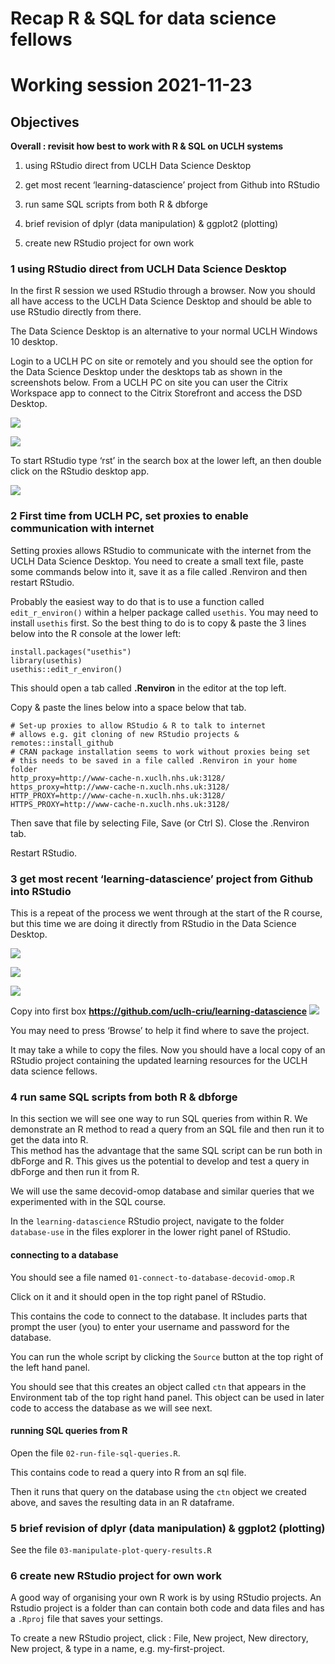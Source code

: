 Recap R & SQL for data science fellows
================

# Working session 2021-11-23

## Objectives

**Overall : revisit how best to work with R & SQL on UCLH systems**

1.  using RStudio direct from UCLH Data Science Desktop

2.  get most recent ‘learning-datascience’ project from Github into
    RStudio

3.  run same SQL scripts from both R & dbforge

4.  brief revision of dplyr (data manipulation) & ggplot2 (plotting)

5.  create new RStudio project for own work

### 1 using RStudio direct from UCLH Data Science Desktop

In the first R session we used RStudio through a browser. Now you should
all have access to the UCLH Data Science Desktop and should be able to
use RStudio directly from there.

The Data Science Desktop is an alternative to your normal UCLH Windows
10 desktop.

Login to a UCLH PC on site or remotely and you should see the option for
the Data Science Desktop under the desktops tab as shown in the
screenshots below. From a UCLH PC on site you can user the Citrix
Workspace app to connect to the Citrix Storefront and access the DSD
Desktop.

![](../images/uclh-desktops.png)

![](../images/uclh-data-science-desktop.png)

To start RStudio type ‘rst’ in the search box at the lower left, an then
double click on the RStudio desktop app.

![](../images/uclh-data-science-desktop-rstudio.png)

### 2 First time from UCLH PC, set proxies to enable communication with internet

Setting proxies allows RStudio to communicate with the internet from the
UCLH Data Science Desktop. You need to create a small text file, paste
some commands below into it, save it as a file called .Renviron and then
restart RStudio.

Probably the easiest way to do that is to use a function called
`edit_r_environ()` within a helper package called `usethis`. You may
need to install `usethis` first. So the best thing to do is to copy &
paste the 3 lines below into the R console at the lower left:

    install.packages("usethis")
    library(usethis)
    usethis::edit_r_environ()

This should open a tab called **.Renviron** in the editor at the top
left.

Copy & paste the lines below into a space below that tab.

    # Set-up proxies to allow RStudio & R to talk to internet
    # allows e.g. git cloning of new RStudio projects & remotes::install_github
    # CRAN package installation seems to work without proxies being set
    # this needs to be saved in a file called .Renviron in your home folder
    http_proxy=http://www-cache-n.xuclh.nhs.uk:3128/
    https_proxy=http://www-cache-n.xuclh.nhs.uk:3128/
    HTTP_PROXY=http://www-cache-n.xuclh.nhs.uk:3128/
    HTTPS_PROXY=http://www-cache-n.xuclh.nhs.uk:3128/

Then save that file by selecting File, Save (or Ctrl S). Close the
.Renviron tab.

Restart RStudio.

### 3 get most recent ‘learning-datascience’ project from Github into RStudio

This is a repeat of the process we went through at the start of the R
course, but this time we are doing it directly from RStudio in the Data
Science Desktop.

![](../images/00-01-new-project.png)

![](../images/00-02-from-version-control.png)

![](../images/00-03-from-git.png)

Copy into first box
**<https://github.com/uclh-criu/learning-datascience>**
![](../Images/00-04-git-url.png)

You may need to press ‘Browse’ to help it find where to save the
project.

It may take a while to copy the files. Now you should have a local copy
of an RStudio project containing the updated learning resources for the
UCLH data science fellows.

### 4 run same SQL scripts from both R & dbforge

In this section we will see one way to run SQL queries from within R. We
demonstrate an R method to read a query from an SQL file and then run it
to get the data into R.  
This method has the advantage that the same SQL script can be run both
in dbForge and R. This gives us the potential to develop and test a
query in dbForge and then run it from R.

We will use the same decovid-omop database and similar queries that we
experimented with in the SQL course.

In the `learning-datascience` RStudio project, navigate to the folder
`database-use` in the files explorer in the lower right panel of
RStudio.

#### connecting to a database

You should see a file named `01-connect-to-database-decovid-omop.R`

Click on it and it should open in the top right panel of RStudio.

This contains the code to connect to the database. It includes parts
that prompt the user (you) to enter your username and password for the
database.

You can run the whole script by clicking the `Source` button at the top
right of the left hand panel.

You should see that this creates an object called `ctn` that appears in
the Environment tab of the top right hand panel. This object can be used
in later code to access the database as we will see next.

#### running SQL queries from R

Open the file `02-run-file-sql-queries.R`.

This contains code to read a query into R from an sql file.

Then it runs that query on the database using the `ctn` object we
created above, and saves the resulting data in an R dataframe.

### 5 brief revision of dplyr (data manipulation) & ggplot2 (plotting)

See the file `03-manipulate-plot-query-results.R`

### 6 create new RStudio project for own work

A good way of organising your own R work is by using RStudio projects.
An Rstudio project is a folder than can contain both code and data files
and has a `.Rproj` file that saves your settings.

To create a new RStudio project, click : File, New project, New
directory, New project, & type in a name, e.g. my-first-project.
